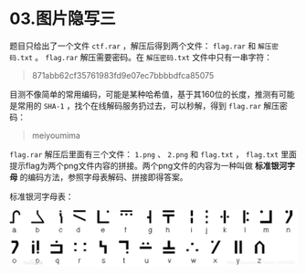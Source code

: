 # 03.图片隐写三

题目只给出了一个文件 `ctf.rar` ，解压后得到两个文件： `flag.rar` 和 `解压密码.txt` 。 `flag.rar` 解压需要密码。在 `解压密码.txt` 文件中只有一串字符：

> 871abb62cf35761983fd9e07ec7bbbbdfca85075

目测不像简单的常用编码，可能是某种哈希值，基于其160位的长度，推测有可能是常用的 `SHA-1` ，找个在线解码服务扔过去，可以秒解，得到 `flag.rar` 解压密码：

> meiyoumima

`flag.rar` 解压后里面有三个文件： `1.png` 、 `2.png` 和 `flag.txt` ， `flag.txt` 里面提示flag为两个png文件内容的拼接。两个png文件的内容为一种叫做 **标准银河字母** 的编码方法，参照字母表解码、拼接即得答案。

标准银河字母表：

![标准银河字母](03/Standard_Galactic_Alphabet.png)
